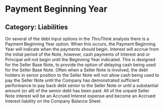 # Payment Beginning Year
## Category: Liabilities
On several of the debt input options in the *ThruThink* analysis there is a Payment Beginning Year option. When this occurs, the Payment Beginning Year will indicate when the payments should begin. Interest will accrue from the initial period of the Note, however, cash payments of Interest and or Principal will not begin until the Beginning Year indicated. This is designed for the Seller Base Note, to provide the option of delaying cash being used for the Seller Base Note. Often when a Seller Note is involved, the debt holders in senior position to the Seller Note will not allow cash being used to pay the Seller Note until the Company has demonstrated sufficient performance to pay back debt senior to the Seller Note or until a substantial amount (or all) of the senior debt has been paid.
All of the unpaid Seller Note interest will be an Accrued Interest expense and become an Accrued Interest liability on the Company Balance Sheet.
